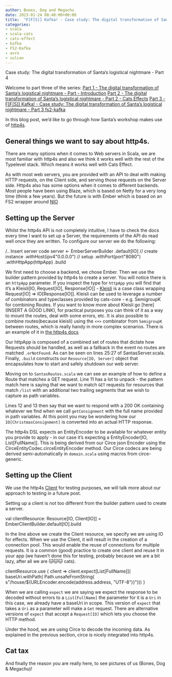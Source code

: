 ```yaml
---
author: Bones, Dog and Megachu
date: 2023-01-24 08:48:00+00:00
title:  "F[F[S]] Kafka! - Case study: The digital transformation of Santa's logistical nightmare - Part 3 fs2-kafka"
categories:
- scala
- scala-cats
- cats-effect
- kafka
- FS2-Kafka
- avro
- vulcan
---
```






Case study: The digital transformation of Santa’s logistical nightmare - Part 4

Welcome to part three of the series:
[Part 1 - The digital transformation of Santa’s logistical nightmare - Part - Introduction](https://functional-feline-society.github.io/2022/12/16/santas-logistical-nightmare-pt1/)
[Part 2 - The digital transformation of Santa’s logistical nightmare - Part 2 - Cats Effects](https://functional-feline-society.github.io/2022/12/22/io-part-2/)
[Part 3 - F[F[S]] Kafka! - Case study: The digital transformation of Santa’s logistical nightmare - Part 3 fs2-kafka](https://functional-feline-society.github.io/2023/01/24/fs2-kafka/)

In this blog post, we’d like to go through how Santa’s workshop makes use of [http4s]().


## General things we want to say about http4s.


There are many options when it comes to Web servers in Scala, we are most familiar with http4s and also we think it works well with the rest of the Typelevel stack. Which means it works well with Cats Effect.

As with most web servers, you are provided with an API to deal with making HTTP requests, on the Client side, and serving those requests on the Server side. 
Http4s also has some options when it comes to different backends. Most people have been using Blaze, which is based on Netty for a very long time (think a few years). But the future is with Ember which is based on an FS2 wrapper around [NIO](https://docs.oracle.com/en/java/javase/15/core/java-nio.html) 

## Setting up the Server

Whilst the http4s API is not completely intuitive, I have to check the docs every time I want to set up a Server, the requirements of the API do read well once they are written. To configure our server we do the following:

/.. Insert server code
server <- EmberServerBuilder
 .default[IO]              // create instance
 .withHost(ipv4"0.0.0.0")  // setup 
 .withPort(port"8080")
 .withHttpApp(httpApp)
 .build




We first need to choose a backend, we chose Ember. Then we use the builder pattern provided by http4s to create a server. You will notice there is an `httpApp` parameter. 
If you inspect the type for `httpApp` you will find that it’s a Kleisli[IO, Request[IO], Response[IO]] - [Kleisli](https://typelevel.org/cats/datatypes/kleisli.html) is a case class wrapping Request[IO] => IO[Response[IO]]. Kleisli can be used to leverage a number of combinators and typeclasses provided by cats-core - e.g. SemigroupK for combining Routes.
If you want to know more about Kleisli go [here](INSERT A GOOD LINK), for practical purposes you can think of it as a way to mount the routes, deal with some errors, etc. 
It is also possible to combine routes(because kleisli) using the `<+>` combinator from `SemigroupK` between routes, which is really handy in more complex scenarios. There is an example of it in [the http4s docs](https://http4s.org/v0.23/docs/service.html#running-your-service)

Our httpApp is composed of a combined set of routes that dictate how Requests should be handled, as well as a fallback in the event no routes are matched `.orNotFound`.  As can be seen on lines 25:27 of SantasServer.scala.
Finally, `.build` constructs our `Resource[IO, Server]` object that encapsulates how to start and safely shutdown our web server.


Moving on to `SantasRoutes.scala` we can see an example of how to define a Route that matches a GET request. Line 11 has a lot to unpack - the pattern match here is saying that we want to match `GET` requests for resources that match `/list` with an additional two trailing segments that we wish to capture as path variables.

Lines 12 and 13 then say that we want to respond with a 200 OK containing whatever we find when we call `getConsignment` with the full name provided in path variables.
At this point you may be wondering how our `IO[ChristmasConsignment]` is converted into an actual HTTP response.

The http4s DSL expects an EntityEncoder to be available for whatever entity you provide to apply - in our case it’s expecting a EntityEncoder[IO, List[FullName]]. This is being derived from our Circe json Encoder using the CirceEntityCodec.circeEntityEncoder method. Our Circe codecs are being derived semi-automatically in `domain.scala` using macros from circe-generic. 
## Setting up the Client

We use the http4s [Client](https://http4s.org/v0.23/docs/client.html) for testing purposes, we will talk more about our approach to testing in a future post.

Setting up a client is not too different from the builder pattern used to create a server. 

val clientResource: Resource[IO, Client[IO]] = EmberClientBuilder.default[IO].build


In the line above we create the Client resource, we specify we are using IO for effects. When we use the Client, it will result in the creation of a connection pool. This would enable the reuse of connections for multiple requests. It is a common (good) practice to create one client and reuse it in your app (we haven’t done this for testing, probably because we are a bit lazy, after all we are 🐱🐱🐱 cats).


clientResource.use { client =>
 client.expect[List[FullName]](
   baseUri.withPath(
     Path.unsafeFromString(
       s"/house/${URLEncoder.encode(address.address, "UTF-8")}")))
}

When we are calling `expect` we are saying we expect the response to be decoded without errors to a `List[FullName]`  the parameter for it is a `Uri` in this case, we already have a baseUri in scope. This version of `expect` that takes a `Uri` as a parameter will make a `Get` request. There are alternative versions of `expect` that accept a `Request[IO]` which lets you choose the HTTP method.

Under the hood, we are using Circe to decode the incoming data. As explained in the previous section, circe is nicely integrated into http4s. 




## Cat tax

And finally the reason you are really here, to see pictures of us (Bones, Dog & Megachu)!

